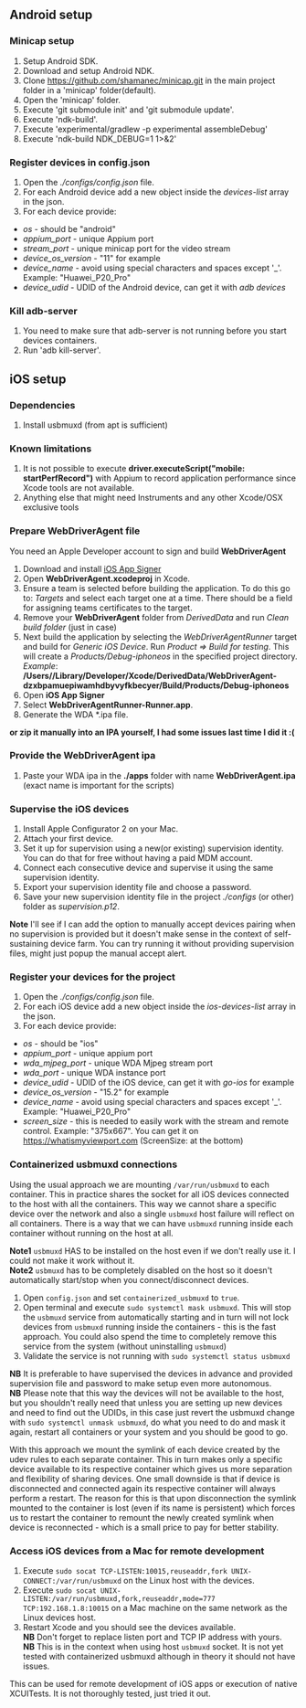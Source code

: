 ## Android setup
### Minicap setup
1. Setup Android SDK.  
2. Download and setup Android NDK.  
3. Clone https://github.com/shamanec/minicap.git in the main project folder in a 'minicap' folder(default).  
4. Open the 'minicap' folder.  
5. Execute 'git submodule init' and 'git submodule update'.  
6. Execute 'ndk-build'.  
7. Execute 'experimental/gradlew -p experimental assembleDebug'  
8. Execute 'ndk-build NDK_DEBUG=1 1>&2'

### Register devices in config.json
1. Open the *./configs/config.json* file.  
2. For each Android device add a new object inside the *devices-list* array in the json.  
3. For each device provide:  
  * *os* - should be "android"  
  * *appium_port* - unique Appium port  
  * *stream_port* - unique minicap port for the video stream  
  * *device_os_version* - "11" for example  
  * *device_name* - avoid using special characters and spaces except '_'. Example: "Huawei_P20_Pro"  
  * *device_udid* - UDID of the Android device, can get it with *adb devices*   

### Kill adb-server
1. You need to make sure that adb-server is not running before you start devices containers.  
2. Run 'adb kill-server'.  

## iOS setup
### Dependencies
1. Install usbmuxd (from apt is sufficient)  

### Known limitations
1. It is not possible to execute **driver.executeScript("mobile: startPerfRecord")** with Appium to record application performance since Xcode tools are not available.  
2. Anything else that might need Instruments and any other Xcode/OSX exclusive tools  

### Prepare WebDriverAgent file

You need an Apple Developer account to sign and build **WebDriverAgent**

1. Download and install [iOS App Signer](https://dantheman827.github.io/ios-app-signer/)  
2. Open **WebDriverAgent.xcodeproj** in Xcode.  
3. Ensure a team is selected before building the application. To do this go to: *Targets* and select each target one at a time. There should be a field for assigning teams certificates to the target.  
4. Remove your **WebDriverAgent** folder from *DerivedData* and run *Clean build folder* (just in case)  
5. Next build the application by selecting the *WebDriverAgentRunner* target and build for *Generic iOS Device*. Run *Product => Build for testing*. This will create a *Products/Debug-iphoneos* in the specified project directory.  
 *Example*: **/Users/<username>/Library/Developer/Xcode/DerivedData/WebDriverAgent-dzxbpamuepiwamhdbyvyfkbecyer/Build/Products/Debug-iphoneos**  
6. Open **iOS App Signer**  
7. Select **WebDriverAgentRunner-Runner.app**.  
8. Generate the WDA *.ipa file.  

**or zip it manually into an IPA yourself, I had some issues last time I did it :(**

### Provide the WebDriverAgent ipa  
1. Paste your WDA ipa in the **./apps** folder with name **WebDriverAgent.ipa** (exact name is important for the scripts)  

### Supervise the iOS devices  
1. Install Apple Configurator 2 on your Mac.  
2. Attach your first device.  
3. Set it up for supervision using a new(or existing) supervision identity. You can do that for free without having a paid MDM account.  
4. Connect each consecutive device and supervise it using the same supervision identity.  
5. Export your supervision identity file and choose a password.  
6. Save your new supervision identity file in the project *./configs* (or other) folder as *supervision.p12*.  

**Note** I'll see if I can add the option to manually accept devices pairing when no supervision is provided but it doesn't make sense in the context of self-sustaining device farm. You can try running it without providing supervision files, might just popup the manual accept alert.  

### Register your devices for the project
1. Open the *./configs/config.json* file.  
2. For each iOS device add a new object inside the *ios-devices-list* array in the json.  
3. For each device provide:  
  * *os* - should be "ios"  
  * *appium_port* - unique appium port  
  * *wda_mjpeg_port* - unique WDA Mjpeg stream port  
  * *wda_port* - unique WDA instance port  
  * *device_udid* - UDID of the iOS device, can get it with *go-ios* for example  
  * *device_os_version* - "15.2" for example  
  * *device_name* - avoid using special characters and spaces except '_'. Example: "Huawei_P20_Pro"  
  * *screen_size* - this is needed to easily work with the stream and remote control. Example: "375x667". You can get it on https://whatismyviewport.com (ScreenSize: at the bottom)   

### Containerized usbmuxd connections
Using the usual approach we are mounting `/var/run/usbmuxd` to each container. This in practice shares the socket for all iOS devices connected to the host with all the containers. This way we cannot share a specific device over the network and also a single `usbmuxd` host failure will reflect on all containers. There is a way that we can have `usbmuxd` running inside each container without running on the host at all.  

**Note1** `usbmuxd` HAS to be installed on the host even if we don't really use it. I could not make it work without it.  
**Note2** `usbmuxd` has to be completely disabled on the host so it doesn't automatically start/stop when you connect/disconnect devices.  

1. Open `config.json` and set `containerized_usbmuxd` to `true`.  
2. Open terminal and execute `sudo systemctl mask usbmuxd`. This will stop the `usbmuxd` service from automatically starting and in turn will not lock devices from `usbmuxd` running inside the containers - this is the fast approach. You could also spend the time to completely remove this service from the system (without uninstalling `usbmuxd`)  
3. Validate the service is not running with `sudo systemctl status usbmuxd`  

**NB** It is preferable to have supervised the devices in advance and provided supervision file and password to make setup even more autonomous.  
**NB** Please note that this way the devices will not be available to the host, but you shouldn't really need that unless you are setting up new devices and need to find out the UDIDs, in this case just revert the usbmuxd change with `sudo systemctl unmask usbmuxd`, do what you need to do and mask it again, restart all containers or your system and you should be good to go.  

With this approach we mount the symlink of each device created by the udev rules to each separate container. This in turn makes only a specific device available to its respective container which gives us more separation and flexibility of sharing devices. One small downside is that if device is disconnected and connected again its respective container will always perform a restart. The reason for this is that upon disconnection the symlink mounted to the container is lost (even if its name is persistent) which forces us to restart the container to remount the newly created symlink when device is reconnected - which is a small price to pay for better stability.  

### Access iOS devices from a Mac for remote development  
1. Execute `sudo socat TCP-LISTEN:10015,reuseaddr,fork UNIX-CONNECT:/var/run/usbmuxd` on the Linux host with the devices.  
2. Execute `sudo socat UNIX-LISTEN:/var/run/usbmuxd,fork,reuseaddr,mode=777 TCP:192.168.1.8:10015` on a Mac machine on the same network as the Linux devices host.  
3. Restart Xcode and you should see the devices available.  
**NB** Don't forget to replace listen port and TCP IP address with yours.   
**NB** This is in the context when using host `usbmuxd` socket. It is not yet tested with containerized usbmuxd although in theory it should not have issues.  

This can be used for remote development of iOS apps or execution of native XCUITests. It is not thoroughly tested, just tried it out. 